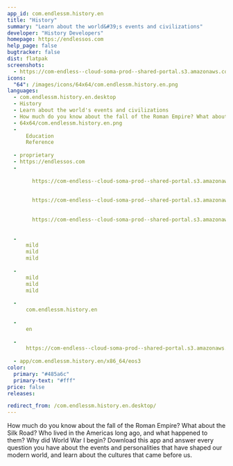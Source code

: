 ```yaml
---
app_id: com.endlessm.history.en
title: "History"
summary: "Learn about the world&#39;s events and civilizations"
developer: "History Developers"
homepage: https://endlessos.com
help_page: false
bugtracker: false
dist: flatpak
screenshots:
  - https://com-endless--cloud-soma-prod--shared-portal.s3.amazonaws.com/apps.271.screenshots.4ecfe199-660b-4758-b030-28cfbff6d4e0_201810231938283030.png
icons:
  "64": /images/icons/64x64/com.endlessm.history.en.png
languages:
  - com.endlessm.history.en.desktop
  - History
  - Learn about the world's events and civilizations
  - How much do you know about the fall of the Roman Empire? What about the Silk Road? Who lived in the Americas long ago, and what happened to them? Why did World War I begin? Download this app and answer every question you have about the events and personalities that have shaped our modern world, and learn about the cultures that came before us.
  - 64x64/com.endlessm.history.en.png
  - 
      Education
      Reference
    
  - proprietary
  - https://endlessos.com
  - 
      
        https://com-endless--cloud-soma-prod--shared-portal.s3.amazonaws.com/apps.271.screenshots.4ecfe199-660b-4758-b030-28cfbff6d4e0_201810231938283030.png
      
      
        https://com-endless--cloud-soma-prod--shared-portal.s3.amazonaws.com/apps.271.screenshots.d5de97ef-7531-4749-bbaa-beddb9322e64_201810231938283030.png
      
      
        https://com-endless--cloud-soma-prod--shared-portal.s3.amazonaws.com/apps.271.screenshots.bb1bb770-c7f9-4fed-a6f1-c5f59782ca86_201810231938283030.png
      
    
  - 
      mild
      mild
      mild
    
  - 
      mild
      mild
      mild
    
  - 
      com.endlessm.history.en
    
  - 
      en
    
  - 
      https://com-endless--cloud-soma-prod--shared-portal.s3.amazonaws.com/app.1222.appCenterThumbnail.a2b2806d-6442-44fb-9057-c106af1aff13_201810231938952424.jpg
    
  - app/com.endlessm.history.en/x86_64/eos3
color:
  primary: "#485a6c"
  primary-text: "#fff"
price: false
releases:

redirect_from: /com.endlessm.history.en.desktop/
---
```


<p>How much do you know about the fall of the Roman Empire? What about the Silk Road? Who lived in the Americas long ago, and what happened to them? Why did World War I begin? Download this app and answer every question you have about the events and personalities that have shaped our modern world, and learn about the cultures that came before us.</p>